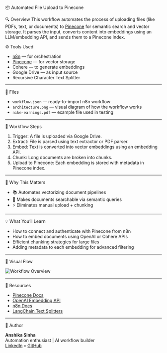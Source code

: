 📦 Automated File Upload to Pinecone

🔍 Overview
This workflow automates the process of uploading files (like PDFs, text, or documents) to [Pinecone](https://www.pinecone.io/) for semantic search and vector storage. It parses the input, converts content into embeddings using an LLM/embedding API, and sends them to a Pinecone index.

⚙️ Tools Used
- [n8n](https://n8n.io/) — for orchestration
- [Pinecone](https://www.pinecone.io/) — for vector storage
- Cohere — to generate embeddings 
- Google Drive — as input source 
- Recursive Character Text Splitter

---

📁 Files
- `workflow.json` — ready-to-import n8n workflow
- `architecture.png` — visual diagram of how the workflow works
- `nike-earnings.pdf` — example file used in testing

---

🔄 Workflow Steps

1. Trigger: A file is uploaded via Google Drive.
2. Extract: File is parsed using text extractor or PDF parser.
3. Embed: Text is converted into vector embeddings using an embedding API.
4. Chunk: Long documents are broken into chunks.
5. Upload to Pinecone: Each embedding is stored with metadata in Pinecone index.

---

🧠 Why This Matters

- 📚 Automates vectorizing document pipelines
- 🧠 Makes documents searchable via semantic queries
- ⚡ Eliminates manual upload + chunking

---

💡 What You’ll Learn

- How to connect and authenticate with Pinecone from n8n
- How to embed documents using OpenAI or Cohere APIs
- Efficient chunking strategies for large files
- Adding metadata to each embedding for advanced filtering

---

📸 Visual Flow

![Workflow Overview](architecture.png)

---

🔗 Resources

- [Pinecone Docs](https://docs.pinecone.io/)
- [OpenAI Embedding API](https://platform.openai.com/docs/guides/embeddings)
- [n8n Docs](https://docs.n8n.io/)
- [LangChain Text Splitters](https://docs.langchain.com/docs/components/text-splitters/)

---

👤 Author

**Anshika Sinha**  
Automation enthusiast | AI workflow builder  
[LinkedIn](https://linkedin.com/) • [GitHub](https://github.com/)

